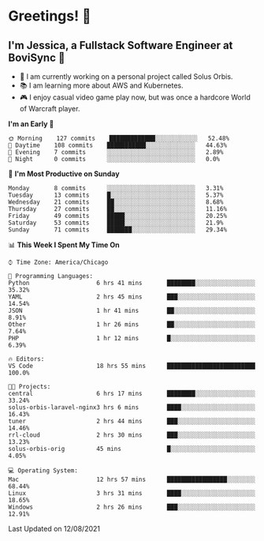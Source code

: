 # Greetings! 🧠

## I'm Jessica, a Fullstack Software Engineer at BoviSync 🐄

- 🌟 I am currently working on a personal project called Solus Orbis.
- 📚 I am learning more about AWS and Kubernetes.
- 🎮 I enjoy casual video game play now, but was once a hardcore World of Warcraft player.

<!--START_SECTION:waka-->
**I'm an Early 🐤** 

```text
🌞 Morning    127 commits    █████████████░░░░░░░░░░░░   52.48% 
🌆 Daytime    108 commits    ███████████░░░░░░░░░░░░░░   44.63% 
🌃 Evening    7 commits      ░░░░░░░░░░░░░░░░░░░░░░░░░   2.89% 
🌙 Night      0 commits      ░░░░░░░░░░░░░░░░░░░░░░░░░   0.0%

```
📅 **I'm Most Productive on Sunday** 

```text
Monday       8 commits      ░░░░░░░░░░░░░░░░░░░░░░░░░   3.31% 
Tuesday      13 commits     █░░░░░░░░░░░░░░░░░░░░░░░░   5.37% 
Wednesday    21 commits     ██░░░░░░░░░░░░░░░░░░░░░░░   8.68% 
Thursday     27 commits     ██░░░░░░░░░░░░░░░░░░░░░░░   11.16% 
Friday       49 commits     █████░░░░░░░░░░░░░░░░░░░░   20.25% 
Saturday     53 commits     █████░░░░░░░░░░░░░░░░░░░░   21.9% 
Sunday       71 commits     ███████░░░░░░░░░░░░░░░░░░   29.34%

```


📊 **This Week I Spent My Time On** 

```text
⌚︎ Time Zone: America/Chicago

💬 Programming Languages: 
Python                   6 hrs 41 mins       ████████░░░░░░░░░░░░░░░░░   35.32% 
YAML                     2 hrs 45 mins       ███░░░░░░░░░░░░░░░░░░░░░░   14.54% 
JSON                     1 hr 41 mins        ██░░░░░░░░░░░░░░░░░░░░░░░   8.91% 
Other                    1 hr 26 mins        ██░░░░░░░░░░░░░░░░░░░░░░░   7.64% 
PHP                      1 hr 12 mins        █░░░░░░░░░░░░░░░░░░░░░░░░   6.39%

🔥 Editors: 
VS Code                  18 hrs 55 mins      █████████████████████████   100.0%

🐱‍💻 Projects: 
central                  6 hrs 17 mins       ████████░░░░░░░░░░░░░░░░░   33.24% 
solus-orbis-laravel-nginx3 hrs 6 mins        ████░░░░░░░░░░░░░░░░░░░░░   16.43% 
tuner                    2 hrs 44 mins       ███░░░░░░░░░░░░░░░░░░░░░░   14.46% 
rrl-cloud                2 hrs 30 mins       ███░░░░░░░░░░░░░░░░░░░░░░   13.23% 
solus-orbis-orig         45 mins             █░░░░░░░░░░░░░░░░░░░░░░░░   4.05%

💻 Operating System: 
Mac                      12 hrs 57 mins      █████████████████░░░░░░░░   68.44% 
Linux                    3 hrs 31 mins       ████░░░░░░░░░░░░░░░░░░░░░   18.65% 
Windows                  2 hrs 26 mins       ███░░░░░░░░░░░░░░░░░░░░░░   12.91%

```


 Last Updated on 12/08/2021
<!--END_SECTION:waka-->

<!--
**jessikuh/jessikuh** is a ✨ _special_ ✨ repository because its `README.md` (this file) appears on your GitHub profile.

Here are some ideas to get you started:

- 🔭 I’m currently working on ...
- 🌱 I’m currently learning ...
- 👯 I’m looking to collaborate on ...
- 🤔 I’m looking for help with ...
- 💬 Ask me about ...
- 📫 How to reach me: ...
- 😄 Pronouns: ...
- ⚡ Fun fact: ...
-->
